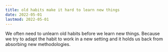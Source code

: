 ```yaml
---
title: old habits make it hard to learn new things
date: 2022-05-01
lastmod: 2022-05-01
---
```


We often need to unlearn old habits before we learn new things. Because we try to adapt the habit to work in a new setting and it holds us back from absorbing new methodologies.
